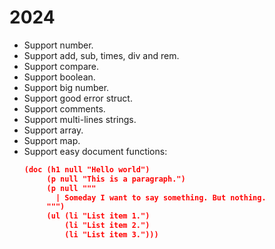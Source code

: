 # 2024

- Support number.
- Support add, sub, times, div and rem.
- Support compare.
- Support boolean.
- Support big number.
- Support good error struct.
- Support comments.
- Support multi-lines strings.
- Support array.
- Support map.
- Support easy document functions:
  ```json
  (doc (h1 null "Hello world")
       (p null "This is a paragraph.")
       (p null """
         | Someday I want to say something. But nothing.
       """)
       (ul (li "List item 1.")
           (li "List item 2.")
           (li "List item 3.")))
  ```
